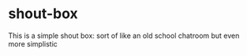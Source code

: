 # shout-box
This is a simple shout box:  sort of like an old school chatroom but even more simplistic
